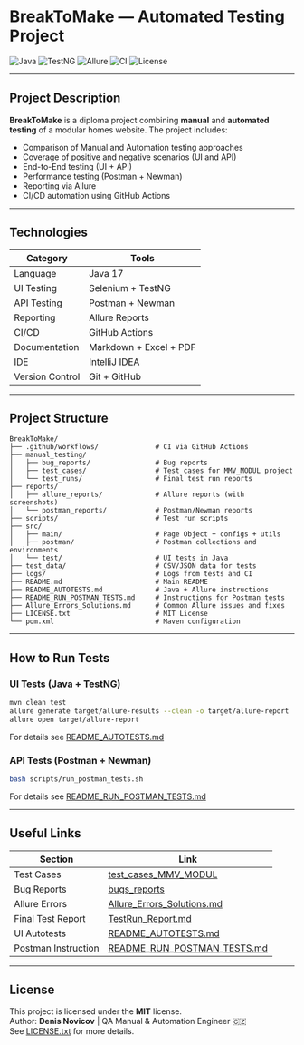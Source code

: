 # BreakToMake — Automated Testing Project

![Java](https://img.shields.io/badge/java-17-blue)
![TestNG](https://img.shields.io/badge/TestNG-enabled-brightgreen)
![Allure](https://img.shields.io/badge/Allure-integrated-orange)
![CI](https://github.com/dema28/BreakToMake/actions/workflows/CI.yml/badge.svg)
![License](https://img.shields.io/badge/license-MIT-green)

---

## Project Description

**BreakToMake** is a diploma project combining **manual** and **automated testing** of a modular homes website. The project includes:

- Comparison of Manual and Automation testing approaches
- Coverage of positive and negative scenarios (UI and API)
- End-to-End testing (UI + API)
- Performance testing (Postman + Newman)
- Reporting via Allure
- CI/CD automation using GitHub Actions

---

## Technologies

| Category        | Tools                                     |
|----------------|--------------------------------------------|
| Language        | Java 17                                    |
| UI Testing      | Selenium + TestNG                          |
| API Testing     | Postman + Newman                           |
| Reporting       | Allure Reports                             |
| CI/CD           | GitHub Actions                             |
| Documentation   | Markdown + Excel + PDF                     |
| IDE             | IntelliJ IDEA                              |
| Version Control | Git + GitHub                               |

---

## Project Structure

```
BreakToMake/
├── .github/workflows/              # CI via GitHub Actions
├── manual_testing/
│   ├── bug_reports/                # Bug reports
│   ├── test_cases/                 # Test cases for MMV_MODUL project
│   └── test_runs/                  # Final test run reports
├── reports/
│   ├── allure_reports/             # Allure reports (with screenshots)
│   └── postman_reports/            # Postman/Newman reports
├── scripts/                        # Test run scripts
├── src/
│   ├── main/                       # Page Object + configs + utils
│   ├── postman/                    # Postman collections and environments
│   └── test/                       # UI tests in Java
├── test_data/                      # CSV/JSON data for tests
├── logs/                           # Logs from tests and CI
├── README.md                       # Main README
├── README_AUTOTESTS.md             # Java + Allure instructions
├── README_RUN_POSTMAN_TESTS.md     # Instructions for Postman tests
├── Allure_Errors_Solutions.md      # Common Allure issues and fixes
├── LICENSE.txt                     # MIT License
└── pom.xml                         # Maven configuration
```

---

## How to Run Tests

### UI Tests (Java + TestNG)
```bash
mvn clean test
allure generate target/allure-results --clean -o target/allure-report
allure open target/allure-report
```
For details see [README_AUTOTESTS.md](README_AUTOTESTS_EN.md)

### API Tests (Postman + Newman)
```bash
bash scripts/run_postman_tests.sh
```
For details see [README_RUN_POSTMAN_TESTS.md](README_RUN_POSTMAN_TESTS_EN.md)

---

## Useful Links

| Section             | Link                                                                            |
|---------------------|---------------------------------------------------------------------------------|
| Test Cases          | [test_cases_MMV_MODUL](manual_testing/Versions_EN/test_cases/)                  |
| Bug Reports         | [bugs_reports](manual_testing/Versions_EN/bugs_reports/)                        |
| Allure Errors       | [Allure_Errors_Solutions.md](Allure_Errors_Solutions_EN.md)                     |
| Final Test Report   | [TestRun_Report.md](manual_testing/Versions_EN/test_runs/test_run_Report_EN.md) |
| UI Autotests        | [README_AUTOTESTS.md](README_AUTOTESTS_EN.md)                                   |
| Postman Instruction | [README_RUN_POSTMAN_TESTS.md](README_RUN_POSTMAN_TESTS_EN.md)                   |

---

## License

This project is licensed under the **MIT** license.  
Author: **Denis Novicov** | QA Manual & Automation Engineer 🇨🇿  
See [LICENSE.txt](LICENSE_EN.txt) for more details.
